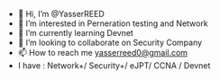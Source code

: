 - 👋 Hi, I’m @YasserREED
- 👀 I’m interested in Perneration testing and Network
- 🌱 I’m currently learning Devnet
- 💞️ I’m looking to collaborate on Security Company
- 📫 How to reach me yasserreed0@gmail.com
- I have : Network+/ Security+/ eJPT/ CCNA / Devnet

<!---
YasserREED/YasserREED is a ✨ special ✨ repository because its `README.md` (this file) appears on your GitHub profile.
You can click the Preview link to take a look at your changes.
--->
